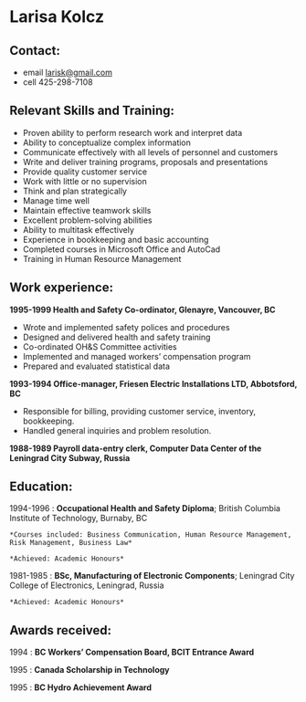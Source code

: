 Larisa Kolcz
=======================

Contact:
--------

* email larisk@gmail.com
* cell 425-298-7108


Relevant Skills and Training:
----------------------------

* Proven ability to perform research work and interpret data
* Ability to conceptualize complex information
* Communicate effectively with all levels of personnel and customers
* Write and deliver training programs, proposals and presentations
* Provide quality customer service
* Work with little or no supervision
* Think and plan strategically
* Manage time well
* Maintain effective teamwork skills
* Excellent problem-solving abilities
* Ability to multitask effectively 
* Experience in bookkeeping and basic accounting
* Completed courses in Microsoft Office and AutoCad 
* Training in Human Resource Management


Work experience:
----------------


**1995-1999     Health and Safety Co-ordinator, Glenayre, Vancouver, BC**

* Wrote and implemented safety polices and procedures
* Designed and delivered health and safety training
* Co-ordinated OH&S Committee activities
* Implemented and managed workers’ compensation program
* Prepared and evaluated statistical data

**1993-1994    Office-manager, Friesen Electric Installations LTD, Abbotsford, BC**

* Responsible for billing, providing customer service, inventory, bookkeeping.
* Handled general inquiries and problem resolution.

**1988-1989 Payroll data-entry clerk, Computer Data Center of the Leningrad City Subway, Russia**


Education:
----------

1994-1996
:   **Occupational Health and Safety Diploma**; British Columbia Institute of Technology, Burnaby, BC
    
    *Courses included: Business Communication, Human Resource Management, Risk Management, Business Law*
    
    *Achieved: Academic Honours*

1981-1985
:   **BSc, Manufacturing of Electronic Components**; Leningrad City College of Electronics, Leningrad, Russia

    *Achieved: Academic Honours*


Awards received:
---------------

1994
:   **BC Workers’ Compensation Board, BCIT Entrance Award**

1995
:   **Canada Scholarship in Technology**

1995
:   **BC Hydro Achievement Award**
